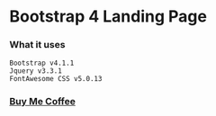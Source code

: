 # Bootstrap 4 Landing Page

### What it uses

```
Bootstrap v4.1.1
Jquery v3.3.1
FontAwesome CSS v5.0.13
```

### [Buy Me Coffee](https://www.buymeacoffee.com/wBqmQ1egH)
